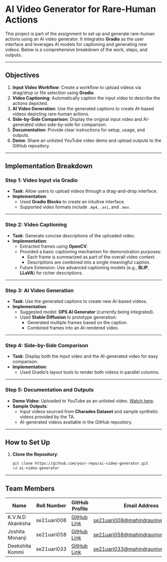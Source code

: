 # AI Video Generator for Rare-Human Actions

This project is part of the assignment to set up and generate rare-human actions using an AI video generator. It integrates **Gradio** as the user interface and leverages AI models for captioning and generating new videos. Below is a comprehensive breakdown of the work, steps, and outputs.

---

## Objectives
1. **Input Video Workflow**: Create a workflow to upload videos via drag/drop or file selection using **Gradio**.
2. **Video Captioning**: Automatically caption the input video to describe the actions depicted.
3. **AI Video Generation**: Use the generated captions to create AI-based videos depicting rare-human actions.
4. **Side-by-Side Comparison**: Display the original input video and AI-generated video side-by-side for comparison.
5. **Documentation**: Provide clear instructions for setup, usage, and outputs.
6. **Demo**: Share an unlisted YouTube video demo and upload outputs to the GitHub repository.

---

## Implementation Breakdown

### Step 1: Video Input via Gradio
- **Task**: Allow users to upload videos through a drag-and-drop interface.
- **Implementation**: 
  - Used **Gradio Blocks** to create an intuitive interface.
  - Supported video formats include `.mp4`, `.avi`, and `.mov`.

---

### Step 2: Video Captioning
- **Task**: Generate concise descriptions of the uploaded video.
- **Implementation**:
  - Extracted frames using **OpenCV**.
  - Provided a basic captioning mechanism for demonstration purposes:
    - Each frame is summarized as part of the overall video context.
    - Descriptions are combined into a single meaningful caption.
  - Future Extension: Use advanced captioning models (e.g., **BLIP**, **LLaVA**) for richer descriptions.

---

### Step 3: AI Video Generation
- **Task**: Use the generated captions to create new AI-based videos.
- **Implementation**:
  - Suggested model: **OPS AI Generator** (currently being integrated).
  - Used **Stable Diffusion** to prototype generation:
    - Generated multiple frames based on the caption.
    - Combined frames into an AI-rendered video.

---

### Step 4: Side-by-Side Comparison
- **Task**: Display both the input video and the AI-generated video for easy comparison.
- **Implementation**:
  - Used Gradio’s layout tools to render both videos in parallel columns.

---

### Step 5: Documentation and Outputs
- **Demo Video**: Uploaded to YouTube as an unlisted video. [Watch here](https://youtu.be/fdUQ2boR0OA).
- **Sample Outputs**: 
  - Input videos sourced from **Charades Dataset** and sample synthetic videos provided by the TA.
  - AI-generated videos available in the GitHub repository.

---

## How to Set Up

1. **Clone the Repository**:
   ```bash
   git clone https://github.com/your-repo/ai-video-generator.git
   cd ai-video-generator

---

## Team Members

| Name              | Roll Number | GitHub Profile                        | Email Address                |
|-------------------|-------------|---------------------------------------|------------------------------|
| K.V.N.D Akanksha       | se21uari008   | [GitHub Link](https://github.com/Akanksharao24) | se21uari008@mahindrauniversity.edu.in         |
| Joshita Monanji  | se21uari058    | [GitHub Link](https://github.com/Joshita-Monangi) | se21uari058@mahindrauniversity.edu.in    |
| Deekshita Kommi  | se21uari033    | [GitHub Link](https://github.com/deekshitakommi) | se21uari033@mahindrauniversity.edu.in          |



